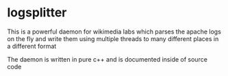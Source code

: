 logsplitter
===========

This is a powerful daemon for wikimedia labs which parses the apache logs on the fly and write them using multiple threads to many different places in a different format

The daemon is written in pure c++ and is documented inside of source code
